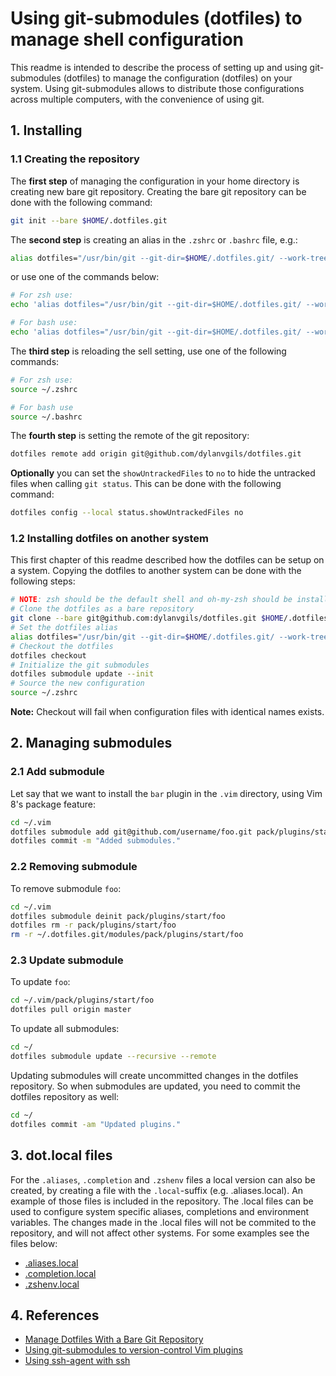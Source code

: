 # Using git-submodules (dotfiles) to manage shell configuration

This readme is intended to describe the process of setting up and using git-submodules (dotfiles)
to manage the configuration (dotfiles) on your system. Using git-submodules allows to distribute
those configurations across multiple computers, with the convenience of using git.

## 1. Installing

### 1.1 Creating the repository

The **first step** of managing the configuration in your home directory is creating new bare git repository.
Creating the bare git repository can be done with the following command:

```bash
git init --bare $HOME/.dotfiles.git
```

The **second step** is creating an alias in the `.zshrc` or `.bashrc` file, e.g.:

```bash
alias dotfiles="/usr/bin/git --git-dir=$HOME/.dotfiles.git/ --work-tree=$HOME"
```

or use one of the commands below:

```bash
# For zsh use:
echo 'alias dotfiles="/usr/bin/git --git-dir=$HOME/.dotfiles.git/ --work-tree=$HOME"' >> $HOME/.zshrc

# For bash use:
echo 'alias dotfiles="/usr/bin/git --git-dir=$HOME/.dotfiles.git/ --work-tree=$HOME"' >> $HOME/.bashrc
```

The **third step** is reloading the sell setting, use one of the following commands:

```bash
# For zsh use:
source ~/.zshrc

# For bash use
source ~/.bashrc
```

The **fourth step** is setting the remote of the git repository:

```bash
dotfiles remote add origin git@github.com/dylanvgils/dotfiles.git
```

**Optionally** you can set the `showUntrackedFiles` to `no` to hide the untracked files when calling `git status`.
This can be done with the following command:

```bash
dotfiles config --local status.showUntrackedFiles no
```

### 1.2 Installing dotfiles on another system

This first chapter of this readme described how the dotfiles can be setup on a system. Copying the dotfiles to another system can be done with the following steps:

```bash
# NOTE: zsh should be the default shell and oh-my-zsh should be installed
# Clone the dotfiles as a bare repository
git clone --bare git@github.com:dylanvgils/dotfiles.git $HOME/.dotfiles.git
# Set the dotfiles alias
alias dotfiles="/usr/bin/git --git-dir=$HOME/.dotfiles.git/ --work-tree=$HOME"
# Checkout the dotfiles
dotfiles checkout
# Initialize the git submodules
dotfiles submodule update --init
# Source the new configuration
source ~/.zshrc
```

**Note:** Checkout will fail when configuration files with identical names exists.

## 2. Managing submodules

### 2.1 Add submodule

Let say that we want to install the `bar` plugin in the `.vim` directory, using Vim 8's package feature:

```bash
cd ~/.vim
dotfiles submodule add git@github.com/username/foo.git pack/plugins/start/foo
dotfiles commit -m "Added submodules."
```

### 2.2 Removing submodule

To remove submodule `foo`:

```bash
cd ~/.vim
dotfiles submodule deinit pack/plugins/start/foo
dotfiles rm -r pack/plugins/start/foo
rm -r ~/.dotfiles.git/modules/pack/plugins/start/foo
```

### 2.3 Update submodule

To update `foo`:

```bash
cd ~/.vim/pack/plugins/start/foo
dotfiles pull origin master
```

To update all submodules:

```bash
cd ~/
dotfiles submodule update --recursive --remote
```

Updating submodules will create uncommitted changes in the dotfiles repository. So when submodules are updated, you need to commit the dotfiles repository as well:

```bash
cd ~/
dotfiles commit -am "Updated plugins."
```

## 3. dot.local files

For the `.aliases`, `.completion` and `.zshenv` files a local version can also be created, by creating a file with the `.local`-suffix (e.g. .aliases.local). An example
of those files is included in the repository. The .local files can be used to configure system specific aliases, completions and environment variables. The changes made
in the .local files will not be commited to the repository, and will not affect other systems. For some examples see the files below:

- [.aliases.local](.docs/examples/.aliases.local)
- [.completion.local](.docs/examples/.completion.local)
- [.zshenv.local](.docs/examples/.zshenv.local)

## 4. References

- [Manage Dotfiles With a Bare Git Repository](https://harfangk.github.io/2016/09/18/manage-dotfiles-with-a-git-bare-repository.html)
- [Using git-submodules to version-control Vim plugins](https://gist.github.com/manasthakur/d4dc9a610884c60d944a4dd97f0b3560)
- [Using ssh-agent with ssh](http://mah.everybody.org/docs/ssh)
